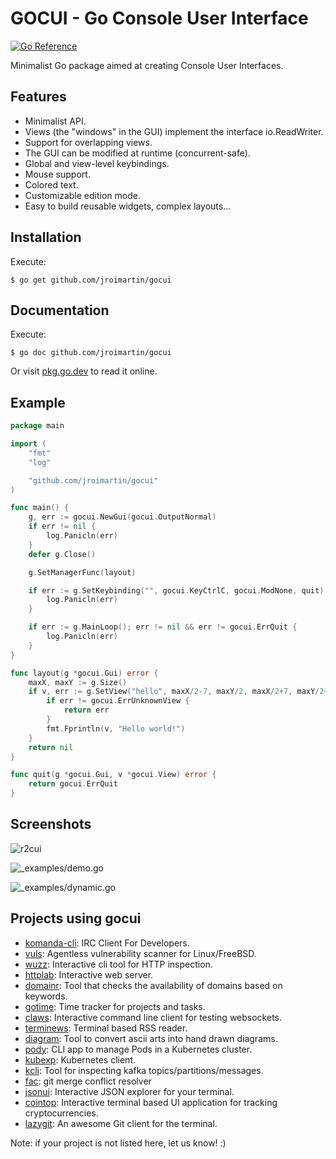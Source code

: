 # GOCUI - Go Console User Interface

[![Go Reference](https://pkg.go.dev/badge/github.com/jroimartin/gocui.svg)](https://pkg.go.dev/github.com/jroimartin/gocui)

Minimalist Go package aimed at creating Console User Interfaces.

## Features

* Minimalist API.
* Views (the "windows" in the GUI) implement the interface io.ReadWriter.
* Support for overlapping views.
* The GUI can be modified at runtime (concurrent-safe).
* Global and view-level keybindings.
* Mouse support.
* Colored text.
* Customizable edition mode.
* Easy to build reusable widgets, complex layouts...

## Installation

Execute:

```
$ go get github.com/jroimartin/gocui
```

## Documentation

Execute:

```
$ go doc github.com/jroimartin/gocui
```

Or visit [pkg.go.dev](https://pkg.go.dev/github.com/jroimartin/gocui) to read
it online.

## Example

```go
package main

import (
	"fmt"
	"log"

	"github.com/jroimartin/gocui"
)

func main() {
	g, err := gocui.NewGui(gocui.OutputNormal)
	if err != nil {
		log.Panicln(err)
	}
	defer g.Close()

	g.SetManagerFunc(layout)

	if err := g.SetKeybinding("", gocui.KeyCtrlC, gocui.ModNone, quit); err != nil {
		log.Panicln(err)
	}

	if err := g.MainLoop(); err != nil && err != gocui.ErrQuit {
		log.Panicln(err)
	}
}

func layout(g *gocui.Gui) error {
	maxX, maxY := g.Size()
	if v, err := g.SetView("hello", maxX/2-7, maxY/2, maxX/2+7, maxY/2+2); err != nil {
		if err != gocui.ErrUnknownView {
			return err
		}
		fmt.Fprintln(v, "Hello world!")
	}
	return nil
}

func quit(g *gocui.Gui, v *gocui.View) error {
	return gocui.ErrQuit
}
```

## Screenshots

![r2cui](https://cloud.githubusercontent.com/assets/1223476/19418932/63645052-93ce-11e6-867c-da5e97e37237.png)

![_examples/demo.go](https://cloud.githubusercontent.com/assets/1223476/5992750/720b84f0-aa36-11e4-88ec-296fa3247b52.png)

![_examples/dynamic.go](https://cloud.githubusercontent.com/assets/1223476/5992751/76ad5cc2-aa36-11e4-8204-6a90269db827.png)

## Projects using gocui

* [komanda-cli](https://github.com/mephux/komanda-cli): IRC Client For Developers.
* [vuls](https://github.com/future-architect/vuls): Agentless vulnerability scanner for Linux/FreeBSD.
* [wuzz](https://github.com/asciimoo/wuzz): Interactive cli tool for HTTP inspection.
* [httplab](https://github.com/gchaincl/httplab): Interactive web server.
* [domainr](https://github.com/MichaelThessel/domainr): Tool that checks the availability of domains based on keywords.
* [gotime](https://github.com/nanohard/gotime): Time tracker for projects and tasks.
* [claws](https://github.com/thehowl/claws): Interactive command line client for testing websockets.
* [terminews](http://github.com/antavelos/terminews): Terminal based RSS reader.
* [diagram](https://github.com/esimov/diagram): Tool to convert ascii arts into hand drawn diagrams.
* [pody](https://github.com/JulienBreux/pody): CLI app to manage Pods in a Kubernetes cluster.
* [kubexp](https://github.com/alitari/kubexp): Kubernetes client.
* [kcli](https://github.com/cswank/kcli): Tool for inspecting kafka topics/partitions/messages.
* [fac](https://github.com/mkchoi212/fac): git merge conflict resolver
* [jsonui](https://github.com/gulyasm/jsonui): Interactive JSON explorer for your terminal.
* [cointop](https://github.com/miguelmota/cointop): Interactive terminal based UI application for tracking cryptocurrencies.
* [lazygit](https://github.com/jesseduffield/lazygit): An awesome Git client for the terminal.

Note: if your project is not listed here, let us know! :)
